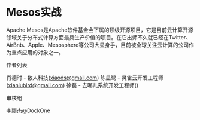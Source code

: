 Mesos实战
=======

Apache Mesos是Apache软件基金会下属的顶级开源项目，它是目前云计算开源领域关于分布式计算方面最具生产价值的项目。在它出师不久就已经在Twitter、AirBnb、Apple、Mesosphere等公司大显身手，目前被全球关注云计算的公司作为重点应用的对象之一。


作者列表

肖德时 - 数人科技(xiaods@gmail.com)
陈显鹭 - 灵雀云开发工程师(xianlubird@gmail.com)
徐磊 - 去哪儿系统开发工程师()


审核组

李颖杰@DockOne

